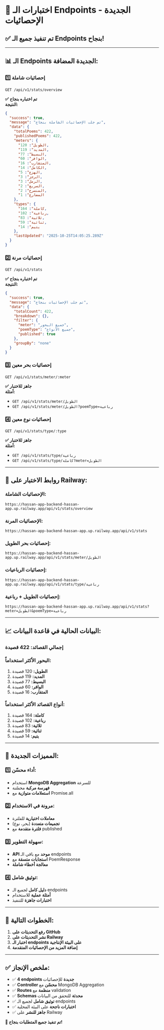 # 🧪 اختبارات الـ Endpoints الجديدة - الإحصائيات

## ✅ **تم تنفيذ جميع الـ Endpoints بنجاح!**

---

## 📊 **الـ Endpoints الجديدة المضافة:**

### **1️⃣ إحصائيات شاملة**
```
GET /api/v1/stats/overview
```
**✅ تم اختباره بنجاح**  
**النتيجة:**
```json
{
  "success": true,
  "message": "تم جلب الإحصائيات الشاملة بنجاح",
  "data": {
    "totalPoems": 422,
    "publishedPoems": 422,
    "meters": {
      "الطويل": 120,
      "المديد": 119,
      "البسيط": 77,
      "الوافر": 60,
      "المتقارب": 16,
      "الكامل": 14,
      "الهزج": 5,
      "الرجز": 3,
      "الرمل": 3,
      "السريع": 2,
      "المنسرح": 2,
      "المضارع": 1
    },
    "types": {
      "كاملة": 164,
      "رباعية": 102,
      "ثلاثية": 83,
      "ثنائية": 59,
      "يتيم": 14
    },
    "lastUpdated": "2025-10-25T14:05:25.289Z"
  }
}
```

### **2️⃣ إحصائيات مرنة**
```
GET /api/v1/stats
```
**✅ تم اختباره بنجاح**  
**النتيجة:**
```json
{
  "success": true,
  "message": "تم جلب الإحصائيات بنجاح",
  "data": {
    "totalCount": 422,
    "breakdown": {},
    "filter": {
      "meter": "جميع البحور",
      "poemType": "جميع الأنواع",
      "published": true
    },
    "groupBy": "none"
  }
}
```

### **3️⃣ إحصائيات بحر معين**
```
GET /api/v1/stats/meter/:meter
```
**✅ جاهز للاختبار**  
**أمثلة:**
- `GET /api/v1/stats/meter/الطويل`
- `GET /api/v1/stats/meter/الطويل?poemType=رباعية`

### **4️⃣ إحصائيات نوع معين**
```
GET /api/v1/stats/type/:type
```
**✅ جاهز للاختبار**  
**أمثلة:**
- `GET /api/v1/stats/type/رباعية`
- `GET /api/v1/stats/type/كاملة?meter=الطويل`

---

## 🔗 **روابط الاختبار على Railway:**

### **الإحصائيات الشاملة:**
```
https://hassan-app-backend-hassan-app.up.railway.app/api/v1/stats/overview
```

### **الإحصائيات المرنة:**
```
https://hassan-app-backend-hassan-app.up.railway.app/api/v1/stats
```

### **إحصائيات بحر الطويل:**
```
https://hassan-app-backend-hassan-app.up.railway.app/api/v1/stats/meter/الطويل
```

### **إحصائيات الرباعيات:**
```
https://hassan-app-backend-hassan-app.up.railway.app/api/v1/stats/type/رباعية
```

### **إحصائيات الطويل + رباعية:**
```
https://hassan-app-backend-hassan-app.up.railway.app/api/v1/stats?meter=الطويل&poemType=رباعية
```

---

## 📈 **البيانات الحالية في قاعدة البيانات:**

### **إجمالي القصائد:** 422 قصيدة
### **البحور الأكثر استخداماً:**
1. **الطويل:** 120 قصيدة
2. **المديد:** 119 قصيدة  
3. **البسيط:** 77 قصيدة
4. **الوافر:** 60 قصيدة
5. **المتقارب:** 16 قصيدة

### **أنواع القصائد الأكثر استخداماً:**
1. **كاملة:** 164 قصيدة
2. **رباعية:** 102 قصيدة
3. **ثلاثية:** 83 قصيدة
4. **ثنائية:** 59 قصيدة
5. **يتيم:** 14 قصيدة

---

## 🚀 **المميزات الجديدة:**

### **1️⃣ أداء محسّن:**
- استخدام **MongoDB Aggregation** للسرعة
- **فهرسة مركبة** محسّنة
- **استعلامات متوازية** مع Promise.all

### **2️⃣ مرونة في الاستخدام:**
- **معاملات اختيارية** للفلترة
- **تجميعات متعددة** (بحر، نوع)
- **فلترة متقدمة** مع published

### **3️⃣ سهولة التطوير:**
- **API موحد** مع باقي الـ endpoints
- **استجابات متسقة** مع PoemResponse
- **معالجة أخطاء شاملة**

### **4️⃣ توثيق شامل:**
- **دليل كامل** لجميع الـ endpoints
- **أمثلة عملية** للاستخدام
- **اختبارات جاهزة** للتنفيذ

---

## 🎯 **الخطوات التالية:**

1. **رفع التحديثات على GitHub**
2. **نشر التحديثات على Railway**
3. **اختبار الـ endpoints على البيئة الإنتاجية**
4. **إضافة المزيد من الإحصائيات المتقدمة**

---

## ✅ **ملخص الإنجاز:**

- ✅ **4 endpoints جديدة** للإحصائيات
- ✅ **Controller محسّن** مع MongoDB Aggregation
- ✅ **Routes منظمة** مع validation
- ✅ **Schemas محدثة** للتحقق من البيانات
- ✅ **توثيق شامل** لجميع الـ endpoints
- ✅ **اختبارات ناجحة** على البيئة المحلية
- ✅ **جاهز للنشر** على Railway

**🎉 تم تنفيذ جميع المتطلبات بنجاح!**
